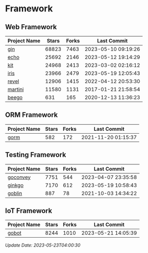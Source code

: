 # Framework

## Web Framework
| Project Name | Stars | Forks | Last Commit |
| ------------ | ----- | ----- | ----------- |
| [gin](https://github.com/gin-gonic/gin) | 68823 | 7463 | 2023-05-10 09:19:26 |
| [echo](https://github.com/labstack/echo) | 25692 | 2146 | 2023-05-12 19:14:29 |
| [kit](https://github.com/go-kit/kit) | 24968 | 2413 | 2023-03-02 02:16:12 |
| [iris](https://github.com/kataras/iris) | 23966 | 2479 | 2023-05-19 12:05:43 |
| [revel](https://github.com/revel/revel) | 12906 | 1415 | 2022-04-12 20:53:30 |
| [martini](https://github.com/go-martini/martini) | 11580 | 1131 | 2017-01-21 21:58:54 |
| [beego](https://github.com/astaxie/beego) | 631 | 165 | 2020-12-13 11:36:23 |

## ORM Framework
| Project Name | Stars | Forks | Last Commit |
| ------------ | ----- | ----- | ----------- |
| [gorm](https://github.com/jinzhu/gorm) | 582 | 172 | 2021-11-20 01:15:37 |

## Testing Framework
| Project Name | Stars | Forks | Last Commit |
| ------------ | ----- | ----- | ----------- |
| [goconvey](https://github.com/smartystreets/goconvey) | 7751 | 544 | 2023-04-07 23:35:58 |
| [ginkgo](https://github.com/onsi/ginkgo) | 7170 | 612 | 2023-05-19 10:58:43 |
| [goblin](https://github.com/franela/goblin) | 887 | 78 | 2021-10-03 14:34:22 |

## IoT Framework
| Project Name | Stars | Forks | Last Commit |
| ------------ | ----- | ----- | ----------- |
| [gobot](https://github.com/hybridgroup/gobot) | 8244 | 1010 | 2023-05-21 14:05:39 |

*Update Date: 2023-05-23T04:00:30*